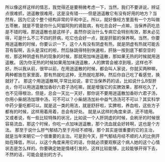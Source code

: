 所以像这样这样的情志，我觉得还是要稍微考虑一下，当然，我们不要讲说，辨证点很难抓，逍遥散很难用，这是没有错-----但是逍遥散它有没有好用的地方？当然有，因为它这个整个结构非常的平和中正。所以，就好像经方里面有一个方叫做五苓散，就是不管是你什么阿猫阿狗的肾脏病，有吃总会好一点嘛，当保养药吃总是不错的哦，那逍遥散也是这样子，虽然你说治什么专病它会特别有效，那未必见得，可是什么不三不四的肝病，吃它也会好一点，就是肝脏的保养啊。当然，你要用逍遥散的时候，你要认识一下，这个人有没有阴虚有热，就是阴虚有热就可能舌苔有裂啊，舌头是深红的啦，然后脉跳得特别快速啦，肝脉一按到底下都空空的啦，那这种阴虚有热的现象的时候，那就用加味逍遥散，那如果无热的时候就用逍遥散。
因为你无热的时候如果用加味逍遥散，人的脾胃会被凉到哦，这样也不好。所以我从前，很早以前，在用逍遥散的时候，都会叫人家说，你就买两种嘛，两种都放在家里面，那有热就吃这种，无热就吃那种。然后你自己吃了看感觉，换就好了。
那这个用逍遥散啊,平常比如说，拿它当保养药的话，比如说什么B型肝炎，你可以用逍遥散加香砂六君子汤吃嘛，就是增强它的实脾效果，那样吃久了，也不见得根治，但是，总会一天比一天好，那你说不要用逍遥散加香砂六君子汤，你用小柴胡汤加理中汤，可不可以？小柴胡汤加补中益气汤汤可不可以？其实科学中药少量吃都可以。就是这一类的用法，就是舒肝啦，实脾啦，养血啦，这些方子都有的时候，这样用着用着，总会有好处。
就是从这样的角度来讲，还不错用。又或者说，有一些比较特殊的状况，比如说一个人肝阴虚的时候，会刷牙的时候很容易流血，那这个时候，你吃一点加味逍遥散，那个流血就会好转啊，这也是个方法。
那至于说什么肝气郁结乃至于月经不顺哦，那个其实是很重要的它的主治，就是当年宋朝它一个很重要的主治。可是到今天，肝气郁结月经不顺的人的比例开始在降低，所以，以这个角度来用它的话，你就必须要观察这个病人她的这个心情状态是怎么样的。你要确定她是情绪引发的，这样比较能够，比较能够开得下去，不然的话，可能会是别的方子。
